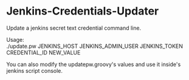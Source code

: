 # Jenkins-Credentials-Updater

Update a jenkins secret text credential command line.

Usage:  
./update.pw JENKINS_HOST JENKINS_ADMIN_USER JENKINS_TOKEN CREDENTIAL_ID NEW_VALUE

You can also modify the updatepw.groovy's values and use it inside's jenkins script console.